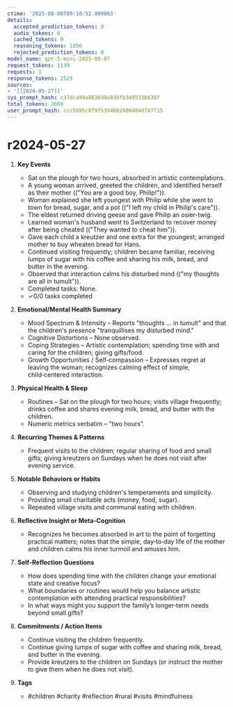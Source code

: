 ```yaml
---
ctime: '2025-08-08T09:10:52.809063'
details:
  accepted_prediction_tokens: 0
  audio_tokens: 0
  cached_tokens: 0
  reasoning_tokens: 1856
  rejected_prediction_tokens: 0
model_name: gpt-5-mini-2025-08-07
request_tokens: 1139
requests: 1
response_tokens: 2529
sources:
- '[[2024-05-27]]'
sys_prompt_hash: c37dca99a8836d9a8d9fb349533b638f
total_tokens: 3668
user_prompt_hash: ccc5695c079f53946b2606404df87f15
---
```

# r2024-05-27

1. **Key Events**
   * Sat on the plough for two hours, absorbed in artistic contemplations.
   * A young woman arrived, greeted the children, and identified herself as their mother (("You are a good boy, Philip!")).
   * Woman explained she left youngest with Philip while she went to town for bread, sugar, and a pot (("I left my child in Philip's care")).
   * The eldest returned driving geese and gave Philip an osier-twig.
   * Learned woman's husband went to Switzerland to recover money after being cheated (("They wanted to cheat him")).
   * Gave each child a kreutzer and one extra for the youngest; arranged mother to buy wheaten bread for Hans.
   * Continued visiting frequently; children became familiar, receiving lumps of sugar with his coffee and sharing his milk, bread, and butter in the evening.
   * Observed that interaction calms his disturbed mind (("my thoughts are all in tumult")).
   * Completed tasks: None.
   * ✓0/0 tasks completed

2. **Emotional/Mental Health Summary**
   * Mood Spectrum & Intensity – Reports "thoughts ... in tumult" and that the children's presence "tranquillises my disturbed mind."  
   * Cognitive Distortions – None observed.
   * Coping Strategies – Artistic contemplation; spending time with and caring for the children; giving gifts/food.
   * Growth Opportunities / Self‑compassion – Expresses regret at leaving the woman; recognizes calming effect of simple, child‑centered interaction.

3. **Physical Health & Sleep**
   * Routines – Sat on the plough for two hours; visits village frequently; drinks coffee and shares evening milk, bread, and butter with the children.
   * Numeric metrics verbatim – "two hours".

4. **Recurring Themes & Patterns**
   * Frequent visits to the children; regular sharing of food and small gifts; giving kreutzers on Sundays when he does not visit after evening service.

5. **Notable Behaviors or Habits**
   * Observing and studying children's temperaments and simplicity.
   * Providing small charitable acts (money, food, sugar).
   * Repeated village visits and communal eating with children.

6. **Reflective Insight or Meta‑Cognition**
   * Recognizes he becomes absorbed in art to the point of forgetting practical matters; notes that the simple, day‑to‑day life of the mother and children calms his inner turmoil and amuses him.

7. **Self‑Reflection Questions**
   * How does spending time with the children change your emotional state and creative focus?
   * What boundaries or routines would help you balance artistic contemplation with attending practical responsibilities?
   * In what ways might you support the family’s longer‑term needs beyond small gifts?

8. **Commitments / Action Items**
   * Continue visiting the children frequently.
   * Continue giving lumps of sugar with coffee and sharing milk, bread, and butter in the evening.
   * Provide kreutzers to the children on Sundays (or instruct the mother to give them when he does not visit).

9. **Tags**
   * #children #charity #reflection #rural #visits #mindfulness